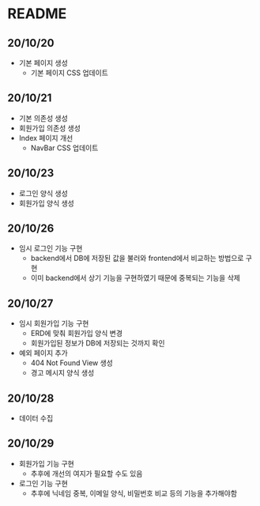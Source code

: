 # README

## 20/10/20

- 기본 페이지 생성
  - 기본 페이지 CSS 업데이트



## 20/10/21

- 기본 의존성 생성
- 회원가입 의존성 생성
- Index 페이지 개선
  - NavBar CSS 업데이트



## 20/10/23

- 로그인 양식 생성
- 회원가입 양식 생성



## 20/10/26

- 임시 로그인 기능 구현
  - backend에서 DB에 저장된 값을 불러와 frontend에서 비교하는 방법으로 구현
  - 이미 backend에서 상기 기능을 구현하였기 때문에 중복되는 기능을 삭제



## 20/10/27

- 임시 회원가입 기능 구현
  - ERD에 맞춰 회원가입 양식 변경
  - 회원가입된 정보가 DB에 저장되는 것까지 확인
- 예외 페이지 추가
  - 404 Not Found View 생성
  - 경고 메시지 양식 생성



## 20/10/28

- 데이터 수집



## 20/10/29

- 회원가입 기능 구현
  - 추후에 개선의 여지가 필요할 수도 있음
- 로그인 기능 구현
  - 추후에 닉네임 중복, 이메일 양식, 비밀번호 비교 등의 기능을 추가해야함



